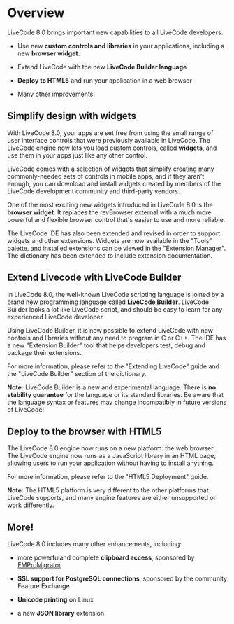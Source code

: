 # Overview

LiveCode 8.0 brings important new capabilities to all LiveCode developers:

* Use new **custom controls and libraries** in your applications, including a new **browser widget**.

* Extend LiveCode with the new **LiveCode Builder language**

* **Deploy to HTML5** and run your application in a web browser

* Many other improvements!

## Simplify design with widgets

With LiveCode 8.0, your apps are set free from using the small range of user interface controls that were previously available in LiveCode.  The LiveCode engine now lets you load custom controls, called **widgets**, and use them in your apps just like any other control.

LiveCode comes with a selection of widgets that simplify creating many commonly-needed sets of controls in mobile apps, and if they aren't enough, you can download and install widgets created by members of the LiveCode development community and third-party vendors.

One of the most exciting new widgets introduced in LiveCode 8.0 is the **browser widget**.  It replaces the revBrowser external with a much more powerful and flexible browser control that's easier to use and more reliable.

The LiveCode IDE has also been extended and revised in order to support widgets and other extensions.  Widgets are now available in the "Tools" palette, and installed extensions can be viewed in the "Extension Manager".  The dictionary has been extended to include extension documentation.

## Extend Livecode with LiveCode Builder

In LiveCode 8.0, the well-known LiveCode scripting language is joined by a brand new programming language called **LiveCode Builder**.  LiveCode Builder looks a lot like LiveCode script, and should be easy to learn for any experienced LiveCode developer.

Using LiveCode Builder, it is now possible to extend LiveCode with new controls and libraries without any need to program in C or C++.  The IDE has a new "Extension Builder" tool that helps developers test, debug and package their extensions.

For more information, please refer to the "Extending LiveCode" guide and the "LiveCode Builder" section of the dictionary.

**Note:** LiveCode Builder is a new and experimental language.  There is **no stability guarantee** for the language or its standard libraries.  Be aware that the language syntax or features may change incompatibly in future versions of LiveCode!

## Deploy to the browser with HTML5

The LiveCode 8.0 engine now runs on a new platform: the web browser.  The LiveCode engine now runs as a JavaScript library in an HTML page, allowing users to run your application without having to install anything.

For more information, please refer to the "HTML5 Deployment" guide.

**Note:** The HTML5 platform is very different to the other platforms that LiveCode supports, and many engine features are either unsupported or work differently.

## More!

LiveCode 8.0 includes many other enhancements, including:

* more powerfuland complete **clipboard access**, sponsored by [FMProMigrator](https://www.fmpromigrator.com)

* **SSL support for PostgreSQL connections**, sponsored by the community Feature Exchange

* **Unicode printing** on Linux

* a new **JSON library** extension.
